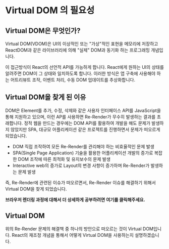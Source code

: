# Virtual DOM 의 필요성

## Virtual DOM은 무엇인가?

Virtual DOM(VDOM)은 UI의 이상적인 또는 "가상"적인 표현을 메모리에 저장하고 ReactDOM과 같은 라이브러리에 의해 "실제" DOM과 동기화 하는 프로그래밍 개념입니다.

이 접근방식이 React의 선언적 API를 가능하게 합니다. React에게 원하는 UI의 상태를 알려주면 DOM이 그 상태와 일치하도록 합니다. 이러한 방식은 앱 구축에 사용해야 하는 어트리뷰트 조작, 이벤트 처리, 수동 DOM 업데이트를 추상화합니다.

## Virtual DOM을 찾게 된 이유

DOM은 Element를 추가, 수정, 삭제와 같은 사용자 인터페이스 API를 JavaScript을 통해 지원하고 있으며, 이런 AP를 사용하면 Re-Render가 무수히 발생하는 결과를 초래합니다. 정적 웹을 만드는 경우에는 DOM API를 활용하여 개발을 해도 문제가 발생하지 않았지만 SPA, 대규모 어플리케이션 같은 프로젝트를 진행하면서 문제가 떠오르게 되었습니다.

- DOM 직접 조작하여 모든 Re-Render를 관리해야 하는 비효율적인 문제 발생
- SPA(Single Page Application) 기술을 활용한 어플리케이션 개발의 증가로 복잡한 DOM 조작에 따른 최적화 및 유지보수의 문제 발생
- Interactive web의 증가로 Layout의 변경 사항이 증가하며 Re-Render가 발생하는 문제 발생

즉, Re-Render에 관련된 이슈가 떠오르면서, Re-Render 이슈를 해결하기 위해서 Virtual DOM을 찾게 되었습니다.

**브라우저 렌더링 과정에 대해서 더 상세하게 공부하려면 여기를 클릭해주세요.**

## Virtual DOM

위의 Re-Render 문제의 해결책 중 하나의 방안으로 떠오르는 것이 Virtual DOM입니다. React의 재조정 개념을 통해서 어떻게 Virtual DOM을 사용하는지 설명하겠습니다.
